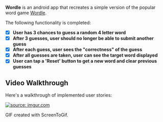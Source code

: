 **Wordle** is an android app that recreates a simple version of the popular word game [Wordle](https://www.nytimes.com/games/wordle/index.html). 

The following functionality is completed:

- [x] **User has 3 chances to guess a random 4 letter word**
- [x] **After 3 guesses, user should no longer be able to submit another guess**
- [x] **After each guess, user sees the "correctness" of the guess**
- [x] **After all guesses are taken, user can see the target word displayed**
- [x] **User can tap a 'Reset' button to get a new word and clear previous guesses**

## Video Walkthrough

Here's a walkthrough of implemented user stories:

<a href="https://imgur.com/01sMe7x"><img src="https://i.imgur.com/01sMe7x.gif" title="source: imgur.com" /></a>

<!-- Replace this with whatever GIF tool you used! -->
GIF created with ScreenToGif.
<!-- Recommended tools:
[Kap](https://getkap.co/) for macOS
[ScreenToGif](https://www.screentogif.com/) for Windows
[peek](https://github.com/phw/peek) for Linux. -->

